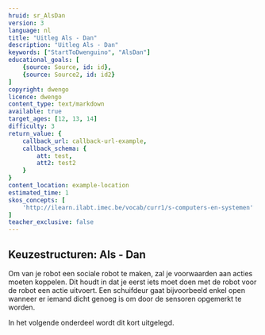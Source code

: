 ```yaml
---
hruid: sr_AlsDan
version: 3
language: nl
title: "Uitleg Als - Dan"
description: "Uitleg Als - Dan"
keywords: ["StartToDwenguino", "AlsDan"]
educational_goals: [
    {source: Source, id: id}, 
    {source: Source2, id: id2}
]
copyright: dwengo
licence: dwengo
content_type: text/markdown
available: true
target_ages: [12, 13, 14]
difficulty: 3
return_value: {
    callback_url: callback-url-example,
    callback_schema: {
        att: test,
        att2: test2
    }
}
content_location: example-location
estimated_time: 1
skos_concepts: [
    'http://ilearn.ilabt.imec.be/vocab/curr1/s-computers-en-systemen'
]
teacher_exclusive: false
---
```


## Keuzestructuren: Als - Dan
Om van je robot een sociale robot te maken, zal je voorwaarden aan acties moeten koppelen. Dit houdt in dat je eerst iets moet doen met de robot voor de robot een actie uitvoert. Een schuifdeur gaat bijvoorbeeld enkel open wanneer er iemand dicht genoeg is om door de sensoren opgemerkt te worden.

In het volgende onderdeel wordt dit kort uitgelegd.